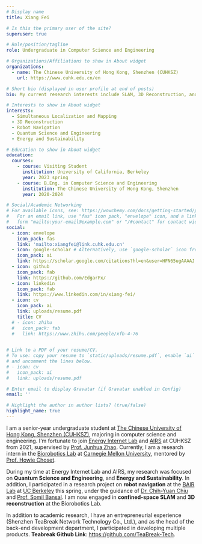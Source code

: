 ```yaml
---
# Display name
title: Xiang Fei

# Is this the primary user of the site?
superuser: true

# Role/position/tagline
role: Undergraduate in Computer Science and Engineering

# Organizations/Affiliations to show in About widget
organizations:
  - name: The Chinese University of Hong Kong, Shenzhen (CUHKSZ)
    url: https://www.cuhk.edu.cn/en

# Short bio (displayed in user profile at end of posts)
bio: My current research interests include SLAM, 3D Reconstruction, and Robot Navigation.

# Interests to show in About widget
interests:
  - Simultaneous Localization and Mapping
  - 3D Reconstruction
  - Robot Navigation
  - Quantum Science and Engineering
  - Energy and Sustainability

# Education to show in About widget
education:
  courses:
    - course: Visiting Student
      institution: University of California, Berkeley
      year: 2023 spring
    - course: B.Eng. in Computer Science and Engineering
      institution: The Chinese University of Hong Kong, Shenzhen
      year: 2020-2024

# Social/Academic Networking
# For available icons, see: https://wowchemy.com/docs/getting-started/page-builder/#icons
#   For an email link, use "fas" icon pack, "envelope" icon, and a link in the
#   form "mailto:your-email@example.com" or "/#contact" for contact widget.
social:
  - icon: envelope
    icon_pack: fas
    link: 'mailto:xiangfei@link.cuhk.edu.cn'
  - icon: google-scholar # Alternatively, use `google-scholar` icon from `ai` icon pack
    icon_pack: ai
    link: https://scholar.google.com/citations?hl=en&user=HFN65ugAAAAJ
  - icon: github
    icon_pack: fab
    link: https://github.com/EdgarFx/
  - icon: linkedin
    icon_pack: fab
    link: https://www.linkedin.com/in/xiang-fei/
  - icon: cv
    icon_pack: ai
    link: uploads/resume.pdf
    title: CV
  # - icon: zhihu
  #   icon_pack: fab
  #   link: https://www.zhihu.com/people/xfb-4-76
  

# Link to a PDF of your resume/CV.
# To use: copy your resume to `static/uploads/resume.pdf`, enable `ai` icons in `params.toml`,
# and uncomment the lines below.
# - icon: cv
#   icon_pack: ai
#   link: uploads/resume.pdf

# Enter email to display Gravatar (if Gravatar enabled in Config)
email: ''

# Highlight the author in author lists? (true/false)
highlight_name: true
---
```


I am a senior-year undergraduate student at [The Chinese University of Hong Kong, Shenzhen (CUHKSZ)](https://www.cuhk.edu.cn/en), majoring in computer science and engineering. I'm fortunate to join [Energy Internet Lab](https://www.zhaojunhua.org/) and [AIRS](https://airs.cuhk.edu.cn/en) at CUHKSZ from 2021, supervised by [Prof. Junhua Zhao](https://www.zhaojunhua.org/). Currently, I am a research intern in the [Biorobotics Lab](http://biorobotics.ri.cmu.edu/index.php) at [Carnegie Mellon University](https://www.cmu.edu/), mentored by [Prof. Howie Choset](http://www.cs.cmu.edu/~choset/).

During my time at Energy Internet Lab and AIRS, my research was focused on **Quantum Science and Engineering**, and **Energy and Sustainability**. In addition, I participated in a research project on **robot navigation** at the [BAIR Lab](https://bair.berkeley.edu/) at [UC Berkeley](https://www.berkeley.edu/) this spring, under the guidance of [Dr. Chih-Yuan Chiu](https://chihyuanchiu.github.io/) and [Prof. Somil Bansal](https://smlbansal.github.io/). I am now engaged in **confined-space SLAM** and **3D reconstruction** at the Biorobotics Lab.

In addition to academic research, I have an entrepreneurial experience (Shenzhen TeaBreak Network Technology Co., Ltd.), and as the head of the back-end development department, I participated in developing multiple products. **Teabreak Github Link**: https://github.com/TeaBreak-Tech.
